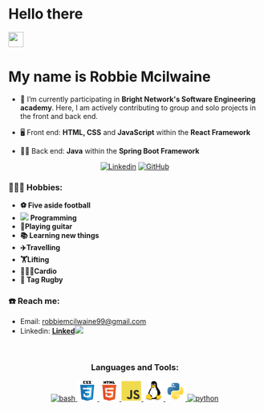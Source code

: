 # Hello there
<img src="https://media.giphy.com/media/hvRJCLFzcasrR4ia7z/giphy.gif" width="30px" height="30px">

# My name is Robbie Mcilwaine

- 🔭 I’m currently participating in **Bright Network's Software Engineering academy**. Here, I am actively contributing to group and solo projects in the front and back end.

- 🖥️ Front end: **HTML, CSS** and **JavaScript** within the **React Framework**

- 🧑‍💻 Back end: **Java** within the **Spring Boot Framework**

<div align="center">
  
[![Linkedin](https://img.shields.io/badge/-Linkedin-08C6F5?style=flat-square&logo=Linkedin&logoColor=white)](https://www.linkedin.com/in/robbie-mcilwaine-060631246/)
[![GitHub](https://img.shields.io/badge/-GitHub-000000?style=flat-square&logo=GitHub&logoColor=white)](https://github.com/robbiemcilwaine)

</div>

### 🏃‍♂️‍➡️ Hobbies:
- **⚽️ Five aside football**
- <img width="20" src="https://user-images.githubusercontent.com/112943652/204321783-2857778e-408c-46dc-b1e4-a6db66de9536.png"> **Programming**
- **🎸Playing guitar**
- **📚 Learning new things**
- **✈️Travelling**
- **🏋️Lifting**
- **🏃‍♂️‍➡️Cardio**
- **🏉 Tag Rugby**

### ☎️ Reach me:
- Email: robbiemcilwaine99@gmail.com
- Linkedin: <a href="https://www.linkedin.com/in/robbie-mcilwaine-060631246/">**Linked**<img width="15" src="https://user-images.githubusercontent.com/112943652/204323974-4c914872-a8f2-44d6-9200-43b8be2f9244.png"></a>

<br>

<h3 align="center">Languages and Tools:</h3>
<p align="center"> <a href="https://www.gnu.org/software/bash/" target="_blank" rel="noreferrer"> <img src="https://www.vectorlogo.zone/logos/gnu_bash/gnu_bash-icon.svg" alt="bash" width="40" height="40"/> </a> <a href="https://www.w3schools.com/css/" target="_blank" rel="noreferrer"> <img src="https://raw.githubusercontent.com/devicons/devicon/master/icons/css3/css3-original-wordmark.svg" alt="css3" width="40" height="40"/> </a> <a href="https://www.w3.org/html/" target="_blank" rel="noreferrer"> <img src="https://raw.githubusercontent.com/devicons/devicon/master/icons/html5/html5-original-wordmark.svg" alt="html5" width="40" height="40"/> </a> <a href="https://developer.mozilla.org/en-US/docs/Web/JavaScript" target="_blank" rel="noreferrer"> <img src="https://raw.githubusercontent.com/devicons/devicon/master/icons/javascript/javascript-original.svg" alt="javascript" width="40" height="40"/> </a> <a href="https://www.linux.org/" target="_blank" rel="noreferrer"> <img src="https://raw.githubusercontent.com/devicons/devicon/master/icons/linux/linux-original.svg" alt="linux" width="40" height="40"/> </a> <a href="https://www.python.org" target="_blank" rel="noreferrer"> <img src="https://raw.githubusercontent.com/devicons/devicon/master/icons/python/python-original.svg" alt="python" width="40" height="40"/> </a> <a href="https://reactjs.org/" target="_blank" rel="noreferrer"> <img src="https://static-00.iconduck.com/assets.00/java-icon-378x512-w60vlu77.png" alt="python" width="40" height="40"/> </a> <a href="https://reactjs.org/" target="_blank" rel="noreferrer">

